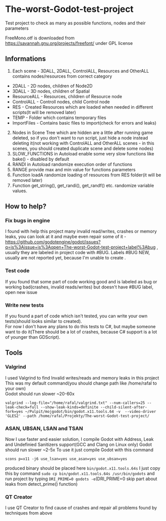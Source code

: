 # The-worst-Godot-test-project
Test project to check as many as possible functions, nodes and their parameters

FreeMono.otf is downloaded from https://savannah.gnu.org/projects/freefont/ under GPL license  
## Informations
1. Each scene - 3DALL, 2DALL, ControlALL, Resources and OtherALL contains nodes/resources from correct category  
- 2DALL - 2D nodes, children of Node2D  
- 3DALL - 3D nodes, children of Spatial  
- ResourceALL - Resources, children of Resource node  
- ControlALL - Controll nodes, child Control node  
- RES - Created Resources which are loaded when needed in different scripts(It will be removed later)  
- TEMP - Folder which contains temporary files
- ImportFiles - Contains basic files to import(check for errors and leaks)
2. Nodes in Scene Tree which are hidden are a little after running game deleted, so if you don't want to run script, just hide a node instead deleting it(not working with ControlALL and OtherALL scenes - in this scenes, you should created duplicate scene and delete some nodes)
3. SLOW_FUNCTIONS in Autoload enable some very slow functions like bake() - disabled by default
4. RANDI in Autoload randomize execution order of functions
5. RANGE provide max and min value for functions parameters
6. Function loadA randomize loading of resources from RES folder(it will be removed later)
7. Function get_string(), get_randi(), get_randf() etc. randomize variable values.


## How to help?
### Fix bugs in engine
I found with help this project many invalid read/writes, crashes or memory leaks, you can look at it and maybe even repair some of it - https://github.com/godotengine/godot/issues?q=is%3Aissue+is%3Aopen+The-worst-Godot-test-project+label%3Abug , usually they are labeled in project code with #BUG.
Labels #BUG NEW, usually are not reported yet, because I'm unable to create .
### Test code
If you found that some part of code working good and is labeled as bug or working bad(crashes, invalid reads/writes) but doesn't have #BUG label, open new issue
### Write new tests
If you found a part of code which isn't tested, you can write your own tests(should looks similar to created).  
For now I don't have any plans to do this tests to C#, but maybe someone want to do it(There should be a lot of crashes, because C# support is a lot of younger than GDScript).


## Tools
### Valgrind
I used Valgrind to find Invalid writes/reads and memory leaks in this project  
This was my default command(you should change path like /home/rafal to your own)  
Godot should run slower ~20-60x
```
valgrind --log-file="/home/rafal/valgrind.txt" --num-callers=25 --leak-check=full --show-leak-kinds=definite --child-silent-after-fork=yes ~/Pulpit/mojgodot/bin/godot.x11.tools.64 -v  --video-driver 'GLES2' --path /home/rafal/Projekty/The-worst-Godot-test-project/
```
### ASAN, UBSAN, LSAN and TSAN
Now I use faster and easier solution, I compile Godot with Address, Leak and Undefinied Sanitizers support(GCC and Clang on Linux only)
Godot should run slower ~2-5x
To use it just compile Godot with this command
```
scons p=x11 -j6 use_lsan=yes use_asan=yes use_ubsan=yes
```
produced binary should be placed here `bin/godot.x11.tools.64s`
I just copy this by command `sudo cp bin/godot.x11.tools.64s /usr/bin/godots` and run project by typing `DRI_PRIME=0 godots -e`(DRI_PRIME=0 skip part about leaks from detect_prime() function)
### QT Creator
I use QT Creator to find cause of crashes and repair all problems found by techniques from above

